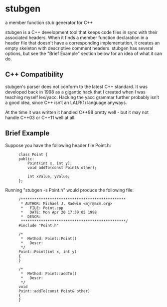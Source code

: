 stubgen
=======

a member function stub generator for C++

stubgen is a C++ development tool that keeps code files in sync with
their associated headers.  When it finds a member function declaration
in a header file that doesn't have a corresponding implementation, it
creates an empty skeleton with descriptive comment headers.  stubgen has
several options, but see the "Brief Example" section below for an idea
of what it can do.

C++ Compatibility
-----------------

stubgen's parser does not conform to the latest C++ standard. It was developed back in 1998 as a gigantic hack that I created when I was teaching myself lex/yacc. Hacking the yacc grammar further probably isn’t a good idea, since C++ isn’t an LALR(1) language anyways. 

At the time it was written it handled C++98 pretty well - but it may not handle C++03 or C++11 well at all.

Brief Example
-------------

Suppose you have the following header file Point.h:
 
          class Point {
          public:
              Point(int x, int y);
              void addTo(const Point& other);
 
              int xValue, yValue;
          };
 
Running "stubgen -s Point.h" would produce the following file:
 
          /***********************************************
           * AUTHOR: Michael J. Radwin <mjr@acm.org>
           *   FILE: Point.cpp
           *   DATE: Mon Apr 20 17:39:05 1998
           *  DESCR:
           ***********************************************/
          #include "Point.h"
 
          /*
           *  Method: Point::Point()
           *   Descr:
           */
          Point::Point(int x, int y)
          {
          }
 
          /*
           *  Method: Point::addTo()
           *   Descr:
           */
          void
          Point::addTo(const Point& other)
          {
          }

